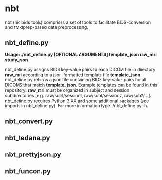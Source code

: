 # nbt

nbt (nic bids tools) comprises a set of tools to facilitate BIDS-conversion and fMRIprep-based data preprocessing.

## nbt_define.py

**Usage: ./nbt_define.py [OPTIONAL ARGUMENTS] template_json  raw_mri study_json**

nbt_define.py assigns BIDS key-value pairs to each DICOM file in directory **raw_mri** according to a json-formatted template file **template_json**. nbt_define.py returns a json file containing BIDS key-value pairs for all DICOMS that match **template_json**. Example templates can be found in this repository. **raw_mri** must be organized in subject and session subdirectories [e.g. raw/sub1/session1, raw/sub1/session2, raw/sub2/...]. nbt_define.py requires Python 3.XX and some additional packages (see imports in nbt_define.py). For more information type ./nbt_define.py -h.

## nbt_convert.py
## nbt_tedana.py
## nbt_prettyjson.py
## nbt_funcon.py
